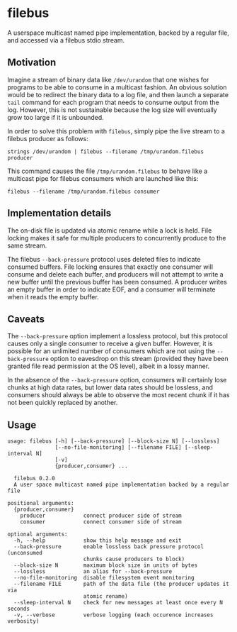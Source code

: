 # filebus

A userspace multicast named pipe implementation, backed by a regular
file, and accessed via a filebus stdio stream.

## Motivation

Imagine a stream of binary data like `/dev/urandom` that one wishes
for programs to be able to consume in a multicast fashion. An
obvious solution would be to redirect the binary data to a log file,
and then launch a separate `tail` command for each program that needs to
consume output from the log. However, this is not sustainable because
the log size will eventually grow too large if it is unbounded.

In order to solve this problem with `filebus`, simply pipe the live
stream to a filebus producer as follows:
```
strings /dev/urandom | filebus --filename /tmp/urandom.filebus producer
```

This command causes the file `/tmp/urandom.filebus` to behave like a
multicast pipe for filebus consumers which are launched like this:
```
filebus --filename /tmp/urandom.filebus consumer
```

## Implementation details

The on-disk file is updated via atomic rename while a lock is held.
File locking makes it safe for multiple producers to concurrently
produce to the same stream.

The filebus `--back-pressure` protocol uses deleted files to indicate
consumed buffers. File locking ensures that exactly one
consumer will consume and delete each buffer, and producers will
not attempt to write a new buffer until the previous buffer has been
consumed. A producer writes an empty buffer in order to indicate
EOF, and a consumer will terminate when it reads the empty buffer.

## Caveats

The `--back-pressure` option implement a lossless protocol, but this
protocol causes only a single consumer to receive a given buffer.
However, it is possible for an unlimited number of consumers which
are not using the `--back-pressure` option to eavesdrop on this stream
(provided they have been granted file read permission at the OS level),
albeit in a lossy manner.

In the absence of the `--back-pressure` option, consumers will
certainly lose chunks at high data rates, but lower data rates should
be lossless, and consumers should always be able to observe the most
recent chunk if it has not been quickly replaced by another.

## Usage
```
usage: filebus [-h] [--back-pressure] [--block-size N] [--lossless]
               [--no-file-monitoring] [--filename FILE] [--sleep-interval N]
               [-v]
               {producer,consumer} ...

  filebus 0.2.0
  A user space multicast named pipe implementation backed by a regular file

positional arguments:
  {producer,consumer}
    producer            connect producer side of stream
    consumer            connect consumer side of stream

optional arguments:
  -h, --help            show this help message and exit
  --back-pressure       enable lossless back pressure protocol (unconsumed
                        chunks cause producers to block)
  --block-size N        maximum block size in units of bytes
  --lossless            an alias for --back-pressure
  --no-file-monitoring  disable filesystem event monitoring
  --filename FILE       path of the data file (the producer updates it via
                        atomic rename)
  --sleep-interval N    check for new messages at least once every N seconds
  -v, --verbose         verbose logging (each occurence increases verbosity)
```
